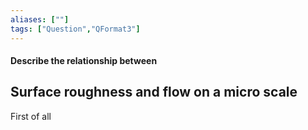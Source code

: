 ```yaml
---
aliases: [""]
tags: ["Question","QFormat3"]
---
```


#### Describe the relationship between
## Surface roughness and flow on a micro scale
First of all 